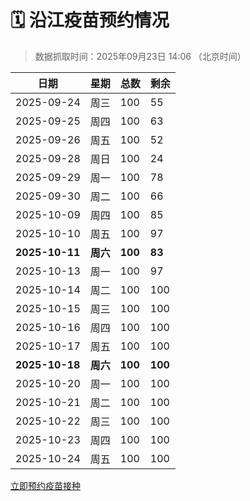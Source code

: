 # 🗓️ 沿江疫苗预约情况

> 数据抓取时间：2025年09月23日 14:06 （北京时间）

| 日期 | 星期 | 总数 | 剩余 |
|------|------|------|------|
| 2025-09-24 | 周三 | 100 | 55 |
| 2025-09-25 | 周四 | 100 | 63 |
| 2025-09-26 | 周五 | 100 | 52 |
| 2025-09-28 | 周日 | 100 | 24 |
| 2025-09-29 | 周一 | 100 | 78 |
| 2025-09-30 | 周二 | 100 | 66 |
| 2025-10-09 | 周四 | 100 | 85 |
| 2025-10-10 | 周五 | 100 | 97 |
| **2025-10-11** | **周六** | **100** | **83** |
| 2025-10-13 | 周一 | 100 | 97 |
| 2025-10-14 | 周二 | 100 | 100 |
| 2025-10-15 | 周三 | 100 | 100 |
| 2025-10-16 | 周四 | 100 | 100 |
| 2025-10-17 | 周五 | 100 | 100 |
| **2025-10-18** | **周六** | **100** | **100** |
| 2025-10-20 | 周一 | 100 | 100 |
| 2025-10-21 | 周二 | 100 | 100 |
| 2025-10-22 | 周三 | 100 | 100 |
| 2025-10-23 | 周四 | 100 | 100 |
| 2025-10-24 | 周五 | 100 | 100 |


<div class="button-container">
<a class="btn" href="http://yfzweb.ishequ.net/#/login" target="_blank">立即预约疫苗接种</a>
</div>
